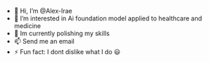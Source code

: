 - 👋 Hi, I’m @Alex-Irae
- 👀 I’m interested in Ai foundation model applied to healthcare and medicine
- 🌱 Im currently polishing my skills
- 📫 Send me an email
- ⚡ Fun fact: I dont dislike what I do 😃

<!---
Alex-Irae/Alex-Irae is a ✨ special ✨ repository because its `README.md` (this file) appears on your GitHub profile.
You can click the Preview link to take a look at your changes.
--->
